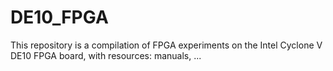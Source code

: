 # DE10_FPGA

This repository is a compilation of FPGA experiments on the Intel Cyclone V DE10 FPGA board, with resources: manuals, ...

